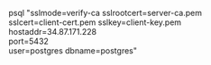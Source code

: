 


  psql "sslmode=verify-ca sslrootcert=server-ca.pem \
      sslcert=client-cert.pem sslkey=client-key.pem \
      hostaddr=34.87.171.228 \
      port=5432 \
      user=postgres dbname=postgres"